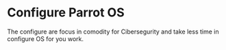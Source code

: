 # Configure Parrot OS
The configure are focus in comodity for Cibersegurity and take less time in configure OS for you work.